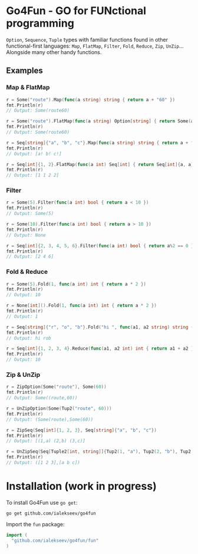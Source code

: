 Go4Fun - GO for FUNctional programming
======================================

`Option`, `Sequence`, `Tuple` types with familiar functions found in other functional-first languages: `Map`, `FlatMap`, `Filter`, `Fold`, `Reduce`, `Zip`, `UnZip`... Alongside many other handy functions.

## Examples

### Map & FlatMap
```go
r = Some("route").Map(func(a string) string { return a + "60" })
fmt.Println(r)
// Output: Some(route60)

r = Some("route").FlatMap(func(a string) Option[string] { return Some(a + "60") })
fmt.Println(r)
// Output: Some(route60)

r = Seq[string]{"a", "b", "c"}.Map(func(a string) string { return a + "!" })
fmt.Println(r)
// Output: [a! b! c!]

r = Seq[int]{1, 2}.FlatMap(func(a int) Seq[int] { return Seq[int]{a, a} })
fmt.Println(r)
// Output: [1 1 2 2]
```

### Filter
```go
r = Some(5).Filter(func(a int) bool { return a < 10 })
fmt.Println(r)
// Output: Some(5)

r = Some(10).Filter(func(a int) bool { return a > 10 })
fmt.Println(r)
// Output: None

r = Seq[int]{2, 3, 4, 5, 6}.Filter(func(a int) bool { return a%2 == 0 })
fmt.Println(r)
// Output: [2 4 6]
```

### Fold & Reduce
```go
r = Some(5).Fold(1, func(a int) int { return a * 2 })
fmt.Println(r)
// Output: 10

r = None[int]().Fold(1, func(a int) int { return a * 2 })
fmt.Println(r)
// Output: 1

r = Seq[string]{"r", "o", "b"}.Fold("hi ", func(a1, a2 string) string { return a1 + a2 })
fmt.Println(r)
// Output: hi rob

r = Seq[int]{1, 2, 3, 4}.Reduce(func(a1, a2 int) int { return a1 + a2 })
fmt.Println(r)
// Output: 10
```

### Zip & UnZip
```go
r = ZipOption(Some("route"), Some(60))
fmt.Println(r)
// Output: Some((route,60))

r = UnZipOption(Some(Tup2("route", 60)))
fmt.Println(r)
// Output: (Some(route),Some(60))

r = ZipSeq(Seq[int]{1, 2, 3}, Seq[string]{"a", "b", "c"})
fmt.Println(r)
// Output: [(1,a) (2,b) (3,c)]

r = UnZipSeq(Seq[Tuple2[int, string]]{Tup2(1, "a"), Tup2(2, "b"), Tup2(3, "c")})
fmt.Println(r)
// Output: ([1 2 3],[a b c])
```

Installation (work in progress)
============

To install Go4Fun use `go get`:

    go get github.com/ialekseev/go4fun


Import the `fun` package:
```go
import (
  "github.com/ialekseev/go4fun/fun"
)
```